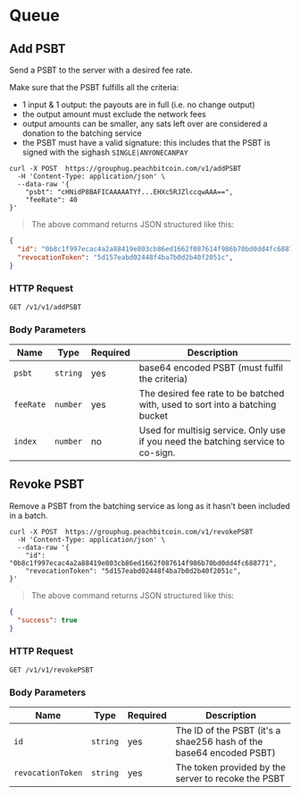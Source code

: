 # Queue

## Add PSBT
Send a PSBT to the server with a desired fee rate.

Make sure that the PSBT fulfills all the criteria:

- 1 input & 1 output: the payouts are in full (i.e. no change output)
- the output amount must exclude the network fees
- output amounts can be smaller, any sats left over are considered a donation to the batching service
- the PSBT must have a valid signature: this includes that the PSBT is signed with the sighash `SINGLE|ANYONECANPAY`


```shell
curl -X POST  https://grouphug.peachbitcoin.com/v1/addPSBT
  -H 'Content-Type: application/json' \
  --data-raw '{
    "psbt": "cHNidP8BAFICAAAAATYf...EHXc5RJZlccqwAAA==",
    "feeRate": 40
}'
```

> The above command returns JSON structured like this:

```json
{
  "id": "0b8c1f997ecac4a2a88419e803cb86ed1662f087614f986b70bd0dd4fc688771",
  "revocationToken": "5d157eabd02448f4ba7b0d2b40f2051c",
}
```

### HTTP Request
`GET /v1/v1/addPSBT`

### Body Parameters

Name | Type | Required | Description
--------- | ----------- | ----------- | -----------
`psbt` | `string` | yes | base64 encoded PSBT (must fulfil the criteria)
`feeRate` | `number` | yes | The desired fee rate to be batched with, used to sort into a batching bucket
`index` | `number` | no | Used for multisig service. Only use if you need the batching service to co-sign.


## Revoke PSBT
Remove a PSBT from the batching service as long as it hasn't been included in a batch.


```shell
curl -X POST  https://grouphug.peachbitcoin.com/v1/revokePSBT
  -H 'Content-Type: application/json' \
  --data-raw '{
    "id": "0b8c1f997ecac4a2a88419e803cb86ed1662f087614f986b70bd0dd4fc688771",
    "revocationToken": "5d157eabd02448f4ba7b0d2b40f2051c",
}'
```

> The above command returns JSON structured like this:

```json
{
  "success": true
}
```

### HTTP Request
`GET /v1/v1/revokePSBT`

### Body Parameters

Name | Type | Required | Description
--------- | ----------- | ----------- | -----------
`id` | `string` | yes | The ID of the PSBT (it's a shae256 hash of the base64 encoded PSBT)
`revocationToken` | `string` | yes | The token provided by the server to recoke the PSBT